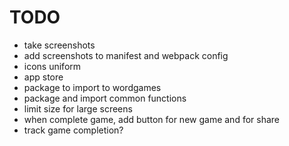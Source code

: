 # TODO

- take screenshots
- add screenshots to manifest and webpack config
- icons uniform
- app store
- package to import to wordgames
- package and import common functions
- limit size for large screens
- when complete game, add button for new game and for share
- track game completion?
